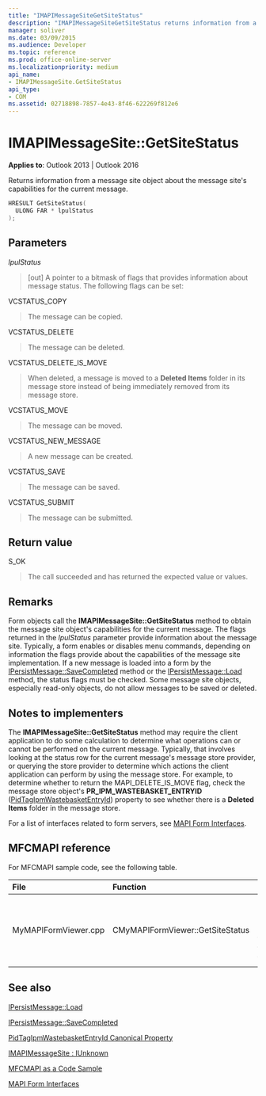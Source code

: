 ```yaml
---
title: "IMAPIMessageSiteGetSiteStatus"
description: "IMAPIMessageSiteGetSiteStatus returns information from a message site object about the message site's capabilities for the current message."
manager: soliver
ms.date: 03/09/2015
ms.audience: Developer
ms.topic: reference
ms.prod: office-online-server
ms.localizationpriority: medium
api_name:
- IMAPIMessageSite.GetSiteStatus
api_type:
- COM
ms.assetid: 02718898-7857-4e43-8f46-622269f812e6
---
```


# IMAPIMessageSite::GetSiteStatus

  
  
**Applies to**: Outlook 2013 | Outlook 2016 
  
Returns information from a message site object about the message site's capabilities for the current message.
  
```cpp
HRESULT GetSiteStatus(
  ULONG FAR * lpulStatus
);
```

## Parameters

 _lpulStatus_
  
> [out] A pointer to a bitmask of flags that provides information about message status. The following flags can be set:
    
VCSTATUS_COPY 
  
> The message can be copied. 
    
VCSTATUS_DELETE 
  
> The message can be deleted.
    
VCSTATUS_DELETE_IS_MOVE 
  
> When deleted, a message is moved to a **Deleted Items** folder in its message store instead of being immediately removed from its message store. 
    
VCSTATUS_MOVE 
  
> The message can be moved.
    
VCSTATUS_NEW_MESSAGE 
  
> A new message can be created.
    
VCSTATUS_SAVE 
  
> The message can be saved.
    
VCSTATUS_SUBMIT 
  
> The message can be submitted.
    
## Return value

S_OK 
  
> The call succeeded and has returned the expected value or values.
    
## Remarks

Form objects call the **IMAPIMessageSite::GetSiteStatus** method to obtain the message site object's capabilities for the current message. The flags returned in the _lpulStatus_ parameter provide information about the message site. Typically, a form enables or disables menu commands, depending on information the flags provide about the capabilities of the message site implementation. If a new message is loaded into a form by the [IPersistMessage::SaveCompleted](ipersistmessage-savecompleted.md) method or the [IPersistMessage::Load](ipersistmessage-load.md) method, the status flags must be checked. Some message site objects, especially read-only objects, do not allow messages to be saved or deleted. 
  
## Notes to implementers

The **IMAPIMessageSite::GetSiteStatus** method may require the client application to do some calculation to determine what operations can or cannot be performed on the current message. Typically, that involves looking at the status row for the current message's message store provider, or querying the store provider to determine which actions the client application can perform by using the message store. For example, to determine whether to return the MAPI_DELETE_IS_MOVE flag, check the message store object's **PR_IPM_WASTEBASKET_ENTRYID** ([PidTagIpmWastebasketEntryId](pidtagipmwastebasketentryid-canonical-property.md)) property to see whether there is a **Deleted Items** folder in the message store. 
  
For a list of interfaces related to form servers, see [MAPI Form Interfaces](mapi-form-interfaces.md).
  
## MFCMAPI reference

For MFCMAPI sample code, see the following table.
  
|**File**|**Function**|**Comment**|
|:-----|:-----|:-----|
|MyMAPIFormViewer.cpp  <br/> |CMyMAPIFormViewer::GetSiteStatus  <br/> |MFCMAPI uses the **IMAPIMessageSite::GetSiteStatus** method to get the status of the specified site. It can return VCSTATUS_NEW_MESSAGE, VCSTATUS_SAVE, or VCSTATUS_SUBMIT. |
   
## See also



[IPersistMessage::Load](ipersistmessage-load.md)
  
[IPersistMessage::SaveCompleted](ipersistmessage-savecompleted.md)
  
[PidTagIpmWastebasketEntryId Canonical Property](pidtagipmwastebasketentryid-canonical-property.md)
  
[IMAPIMessageSite : IUnknown](imapimessagesiteiunknown.md)


[MFCMAPI as a Code Sample](mfcmapi-as-a-code-sample.md)
  
[MAPI Form Interfaces](mapi-form-interfaces.md)

